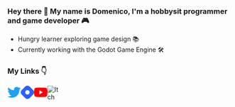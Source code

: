 ### Hey there 👋 My name is Domenico, I'm a hobbysit programmer and game developer 🎮

- Hungry learner exploring game design 📚
- Currently working with the Godot Game Engine 🛠️

### My Links 👇
<img align="left" src="images/twitter.svg" alt="Twitter" width="30px">
<img align="left" src="images/hashnode.svg" alt="Hashnode" width="30px">
<img align="left" src="images/youtube.svg" alt="YouTube" width="30px">
<img align="left" src="images/itchdotio.svg" alt="Itch" width="30px">
